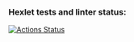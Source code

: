 ### Hexlet tests and linter status:
[![Actions Status](https://github.com/evgeniyworkbel/frontend-project-lvl1/workflows/hexlet-check/badge.svg)](https://github.com/evgeniyworkbel/frontend-project-lvl1/actions)